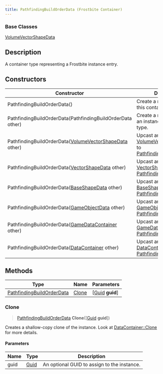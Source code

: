```yaml
---
title: PathfindingBuildOrderData (Frostbite Container)
---
```

### Base Classes

[VolumeVectorShapeData](VolumeVectorShapeData)

## Description

A container type representing a Frostbite instance entry.

## Constructors

| Constructor                                                                          | Description                                                                                                                               |
| ------------------------------------------------------------------------------------ | ----------------------------------------------------------------------------------------------------------------------------------------- |
| PathfindingBuildOrderData()                                                          | Create a new instance of this container type.                                                                                             |
| PathfindingBuildOrderData(PathfindingBuildOrderData other)                           | Create a reference copy of an instance of the same type.                                                                                  |
| PathfindingBuildOrderData([VolumeVectorShapeData](VolumeVectorShapeData) other)      | Upcast an instance of type [VolumeVectorShapeData](VolumeVectorShapeData) to [PathfindingBuildOrderData](PathfindingBuildOrderData).      |
| PathfindingBuildOrderData([VectorShapeData](VectorShapeData) other)                  | Upcast an instance of type [VectorShapeData](VectorShapeData) to [PathfindingBuildOrderData](PathfindingBuildOrderData).                  |
| PathfindingBuildOrderData([BaseShapeData](BaseShapeData) other)                      | Upcast an instance of type [BaseShapeData](BaseShapeData) to [PathfindingBuildOrderData](PathfindingBuildOrderData).                      |
| PathfindingBuildOrderData([GameObjectData](GameObjectData) other)                    | Upcast an instance of type [GameObjectData](GameObjectData) to [PathfindingBuildOrderData](PathfindingBuildOrderData).                    |
| PathfindingBuildOrderData([GameDataContainer](GameDataContainer) other)              | Upcast an instance of type [GameDataContainer](GameDataContainer) to [PathfindingBuildOrderData](PathfindingBuildOrderData).              |
| PathfindingBuildOrderData([DataContainer](/vext/ref/cls/shr/datacontainer) other) | Upcast an instance of type [DataContainer](/vext/ref/cls/shr/datacontainer) to [PathfindingBuildOrderData](PathfindingBuildOrderData). |

## Methods

| Type                                                   | Name            | Parameters                                     |
| ------------------------------------------------------ | --------------- | ---------------------------------------------- |
| [PathfindingBuildOrderData](PathfindingBuildOrderData) | [Clone](#clone) | \[[Guid](/vext/ref/cls/shr/guid) **guid**\] |

### Clone

> [PathfindingBuildOrderData](PathfindingBuildOrderData) **Clone**(\[[Guid](/vext/ref/cls/shr/guid) **guid**\])

Creates a shallow-copy clone of the instance. Look at [DataContainer::Clone](/vext/ref/cls/shr/datacontainer#clone) for more details.

#### Parameters

| Name | Type         | Description                                 |
| ---- | ------------ | ------------------------------------------- |
| guid | [Guid](Guid) | An optional GUID to assign to the instance. |
